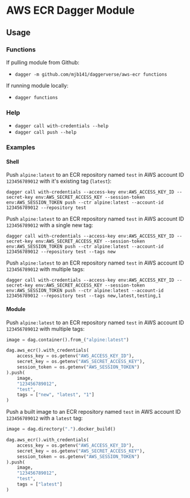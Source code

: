 # AWS ECR Dagger Module

## Usage

### Functions

If pulling module from Github:

* `dagger -m github.com/mjb141/daggerverse/aws-ecr functions`

If running module locally:

* `dagger functions`

### Help

* `dagger call with-credentials --help`
* `dagger call push --help`

### Examples

#### Shell

Push `alpine:latest` to an ECR repository named `test` in AWS account ID `123456789012` with it's existing tag (`latest`):

`dagger call with-credentials --access-key env:AWS_ACCESS_KEY_ID --secret-key env:AWS_SECRET_ACCESS_KEY --session-token env:AWS_SESSION_TOKEN push --ctr alpine:latest --account-id 123456789012 --repository test`

Push `alpine:latest` to an ECR repository named `test` in AWS account ID `123456789012` with a single new tag:

`dagger call with-credentials --access-key env:AWS_ACCESS_KEY_ID --secret-key env:AWS_SECRET_ACCESS_KEY --session-token env:AWS_SESSION_TOKEN push --ctr alpine:latest --account-id 123456789012 --repository test --tags new`

Push `alpine:latest` to an ECR repository named `test` in AWS account ID `123456789012` with multiple tags:

`dagger call with-credentials --access-key env:AWS_ACCESS_KEY_ID --secret-key env:AWS_SECRET_ACCESS_KEY --session-token env:AWS_SESSION_TOKEN push --ctr alpine:latest --account-id 123456789012 --repository test --tags new,latest,testing,1`

#### Module

Push `alpine:latest` to an ECR repository named `test` in AWS account ID `123456789012` with multiple tags:

```py
image = dag.container().from_("alpine:latest")

dag.aws_ecr().with_credentials(
    access_key = os.getenv("AWS_ACCESS_KEY_ID"),
    secret_key = os.getenv("AWS_SECRET_ACCESS_KEY"),
    session_token = os.getenv("AWS_SESSION_TOKEN")
).push(
    image,
    "123456789012",
    "test",
    tags = ["new", "latest", "1"]
)
```

Push a built image to an ECR repository named `test` in AWS account ID `123456789012` with a `latest` tag:

```py
image = dag.directory(".").docker_build()

dag.aws_ecr().with_credentials(
    access_key = os.getenv("AWS_ACCESS_KEY_ID"),
    secret_key = os.getenv("AWS_SECRET_ACCESS_KEY"),
    session_token = os.getenv("AWS_SESSION_TOKEN")
).push(
    image,
    "123456789012",
    "test",
    tags = ["latest"]
)
```
